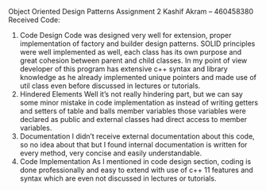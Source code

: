 Object Oriented Design Patterns
Assignment 2
Kashif Akram – 460458380
Received Code:
1. Code Design
Code was designed very well for extension, proper implementation of factory and builder design patterns. SOLID principles were well implemented as well, each class has its own purpose and great cohesion between parent and child classes.
In my point of view developer of this program has extensive c++ syntax and library knowledge as he already implemented unique pointers and made use of util class even before discussed in lectures or tutorials.
2. Hindered Elements
Well it’s not really hindering part, but we can say some minor mistake in code implementation as instead of writing getters and setters of table and balls member variables those variables were declared as public and external classes had direct access to member variables.
3. Documentation
I didn’t receive external documentation about this code, so no idea about that but I found internal documentation is written for every method, very concise and easily understandable.
4. Code Implementation
As I mentioned in code design section, coding is done professionally and easy to extend with use of c++ 11 features and syntax which are even not discussed in lectures or tutorials.
